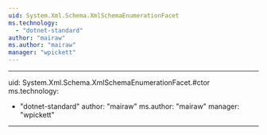 ```yaml
---
uid: System.Xml.Schema.XmlSchemaEnumerationFacet
ms.technology: 
  - "dotnet-standard"
author: "mairaw"
ms.author: "mairaw"
manager: "wpickett"
---
```


---
uid: System.Xml.Schema.XmlSchemaEnumerationFacet.#ctor
ms.technology: 
  - "dotnet-standard"
author: "mairaw"
ms.author: "mairaw"
manager: "wpickett"
---
